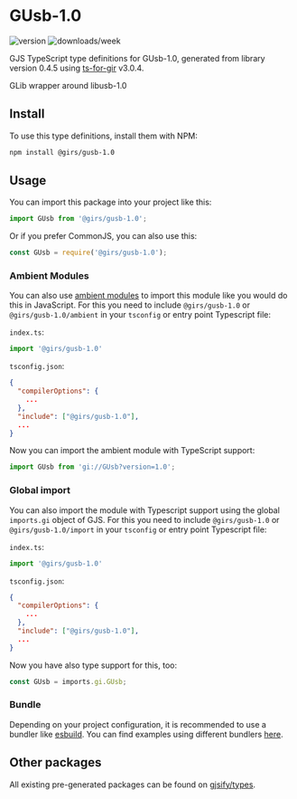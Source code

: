 
# GUsb-1.0

![version](https://img.shields.io/npm/v/@girs/gusb-1.0)
![downloads/week](https://img.shields.io/npm/dw/@girs/gusb-1.0)


GJS TypeScript type definitions for GUsb-1.0, generated from library version 0.4.5 using [ts-for-gir](https://github.com/gjsify/ts-for-gir) v3.0.4.

GLib wrapper around libusb-1.0

## Install

To use this type definitions, install them with NPM:
```bash
npm install @girs/gusb-1.0
```

## Usage

You can import this package into your project like this:
```ts
import GUsb from '@girs/gusb-1.0';
```

Or if you prefer CommonJS, you can also use this:
```ts
const GUsb = require('@girs/gusb-1.0');
```

### Ambient Modules

You can also use [ambient modules](https://github.com/gjsify/ts-for-gir/tree/main/packages/cli#ambient-modules) to import this module like you would do this in JavaScript.
For this you need to include `@girs/gusb-1.0` or `@girs/gusb-1.0/ambient` in your `tsconfig` or entry point Typescript file:

`index.ts`:
```ts
import '@girs/gusb-1.0'
```

`tsconfig.json`:
```json
{
  "compilerOptions": {
    ...
  },
  "include": ["@girs/gusb-1.0"],
  ...
}
```

Now you can import the ambient module with TypeScript support: 

```ts
import GUsb from 'gi://GUsb?version=1.0';
```

### Global import

You can also import the module with Typescript support using the global `imports.gi` object of GJS.
For this you need to include `@girs/gusb-1.0` or `@girs/gusb-1.0/import` in your `tsconfig` or entry point Typescript file:

`index.ts`:
```ts
import '@girs/gusb-1.0'
```

`tsconfig.json`:
```json
{
  "compilerOptions": {
    ...
  },
  "include": ["@girs/gusb-1.0"],
  ...
}
```

Now you have also type support for this, too:

```ts
const GUsb = imports.gi.GUsb;
```

### Bundle

Depending on your project configuration, it is recommended to use a bundler like [esbuild](https://esbuild.github.io/). You can find examples using different bundlers [here](https://github.com/gjsify/ts-for-gir/tree/main/examples).

## Other packages

All existing pre-generated packages can be found on [gjsify/types](https://github.com/gjsify/types).


